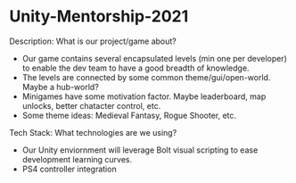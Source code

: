 # Unity-Mentorship-2021

Description: What is our project/game about? 
- Our game contains several encapsulated levels (min one per developer) to enable the dev team to have a good breadth of knowledge. 
- The levels are connected by some common theme/gui/open-world. Maybe a hub-world?
- Minigames have some motivation factor. Maybe leaderboard, map unlocks, better chatacter control, etc.
- Some theme ideas: Medieval Fantasy, Rogue Shooter, etc.

Tech Stack: What technologies are we using?
- Our Unity enviornment will leverage Bolt visual scripting to ease development learning curves.
- PS4 controller integration